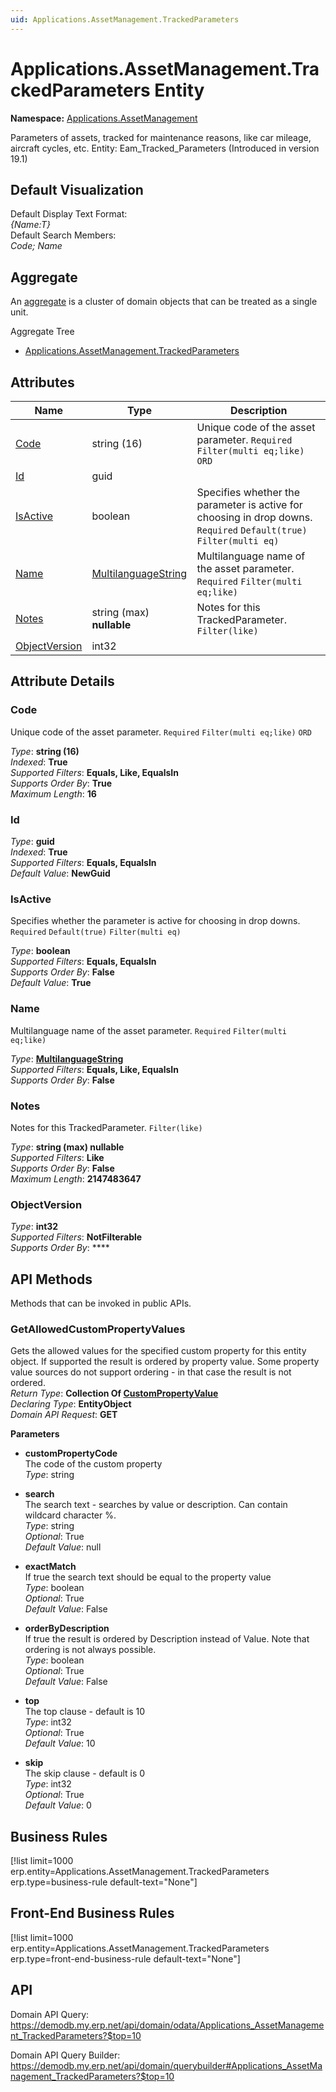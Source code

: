 ```yaml
---
uid: Applications.AssetManagement.TrackedParameters
---
```

# Applications.AssetManagement.TrackedParameters Entity

**Namespace:** [Applications.AssetManagement](Applications.AssetManagement.md)  

Parameters of assets, tracked for maintenance reasons, like car mileage, aircraft cycles, etc. Entity: Eam_Tracked_Parameters (Introduced in version 19.1)

## Default Visualization
Default Display Text Format:  
_{Name:T}_  
Default Search Members:  
_Code; Name_  

## Aggregate
An [aggregate](https://docs.erp.net/tech/advanced/concepts/aggregates.html) is a cluster of domain objects that can be treated as a single unit.  

Aggregate Tree  
* [Applications.AssetManagement.TrackedParameters](Applications.AssetManagement.TrackedParameters.md)  

## Attributes

| Name | Type | Description |
| ---- | ---- | --- |
| [Code](Applications.AssetManagement.TrackedParameters.md#code) | string (16) | Unique code of the asset parameter. `Required` `Filter(multi eq;like)` `ORD` 
| [Id](Applications.AssetManagement.TrackedParameters.md#id) | guid |  
| [IsActive](Applications.AssetManagement.TrackedParameters.md#isactive) | boolean | Specifies whether the parameter is active for choosing in drop downs. `Required` `Default(true)` `Filter(multi eq)` 
| [Name](Applications.AssetManagement.TrackedParameters.md#name) | [MultilanguageString](../data-types.md#multilanguagestring) | Multilanguage name of the asset parameter. `Required` `Filter(multi eq;like)` 
| [Notes](Applications.AssetManagement.TrackedParameters.md#notes) | string (max) __nullable__ | Notes for this TrackedParameter. `Filter(like)` 
| [ObjectVersion](Applications.AssetManagement.TrackedParameters.md#objectversion) | int32 |  


## Attribute Details

### Code

Unique code of the asset parameter. `Required` `Filter(multi eq;like)` `ORD`

_Type_: **string (16)**  
_Indexed_: **True**  
_Supported Filters_: **Equals, Like, EqualsIn**  
_Supports Order By_: **True**  
_Maximum Length_: **16**  

### Id

_Type_: **guid**  
_Indexed_: **True**  
_Supported Filters_: **Equals, EqualsIn**  
_Default Value_: **NewGuid**  

### IsActive

Specifies whether the parameter is active for choosing in drop downs. `Required` `Default(true)` `Filter(multi eq)`

_Type_: **boolean**  
_Supported Filters_: **Equals, EqualsIn**  
_Supports Order By_: **False**  
_Default Value_: **True**  

### Name

Multilanguage name of the asset parameter. `Required` `Filter(multi eq;like)`

_Type_: **[MultilanguageString](../data-types.md#multilanguagestring)**  
_Supported Filters_: **Equals, Like, EqualsIn**  
_Supports Order By_: **False**  

### Notes

Notes for this TrackedParameter. `Filter(like)`

_Type_: **string (max) __nullable__**  
_Supported Filters_: **Like**  
_Supports Order By_: **False**  
_Maximum Length_: **2147483647**  

### ObjectVersion

_Type_: **int32**  
_Supported Filters_: **NotFilterable**  
_Supports Order By_: ****  


## API Methods

Methods that can be invoked in public APIs.

### GetAllowedCustomPropertyValues

Gets the allowed values for the specified custom property for this entity object.              If supported the result is ordered by property value. Some property value sources do not support ordering - in that case the result is not ordered.  
_Return Type_: **Collection Of [CustomPropertyValue](../data-types.md#general.custompropertyvalue)**  
_Declaring Type_: **EntityObject**  
_Domain API Request_: **GET**  

**Parameters**  
  * **customPropertyCode**  
    The code of the custom property  
    _Type_: string  

  * **search**  
    The search text - searches by value or description. Can contain wildcard character %.  
    _Type_: string  
     _Optional_: True  
    _Default Value_: null  

  * **exactMatch**  
    If true the search text should be equal to the property value  
    _Type_: boolean  
     _Optional_: True  
    _Default Value_: False  

  * **orderByDescription**  
    If true the result is ordered by Description instead of Value. Note that ordering is not always possible.  
    _Type_: boolean  
     _Optional_: True  
    _Default Value_: False  

  * **top**  
    The top clause - default is 10  
    _Type_: int32  
     _Optional_: True  
    _Default Value_: 10  

  * **skip**  
    The skip clause - default is 0  
    _Type_: int32  
     _Optional_: True  
    _Default Value_: 0  



## Business Rules

[!list limit=1000 erp.entity=Applications.AssetManagement.TrackedParameters erp.type=business-rule default-text="None"]

## Front-End Business Rules

[!list limit=1000 erp.entity=Applications.AssetManagement.TrackedParameters erp.type=front-end-business-rule default-text="None"]

## API

Domain API Query:
<https://demodb.my.erp.net/api/domain/odata/Applications_AssetManagement_TrackedParameters?$top=10>

Domain API Query Builder:
<https://demodb.my.erp.net/api/domain/querybuilder#Applications_AssetManagement_TrackedParameters?$top=10>

